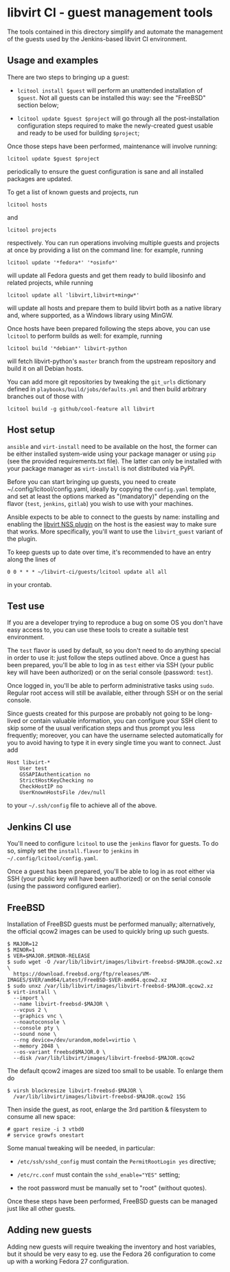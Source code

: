 libvirt CI - guest management tools
===================================

The tools contained in this directory simplify and automate the management
of the guests used by the Jenkins-based libvirt CI environment.


Usage and examples
------------------

There are two steps to bringing up a guest:

* `lcitool install $guest` will perform an unattended installation
  of `$guest`. Not all guests can be installed this way: see the "FreeBSD"
  section below;

* `lcitool update $guest $project` will go through all the
  post-installation configuration steps required to make the newly-created
  guest usable and ready to be used for building `$project`;

Once those steps have been performed, maintenance will involve running:

    lcitool update $guest $project

periodically to ensure the guest configuration is sane and all installed
packages are updated.

To get a list of known guests and projects, run

    lcitool hosts

and

    lcitool projects

respectively. You can run operations involving multiple guests and projects
at once by providing a list on the command line: for example, running

    lcitool update '*fedora*' '*osinfo*'

will update all Fedora guests and get them ready to build libosinfo and
related projects, while running

    lcitool update all 'libvirt,libvirt+mingw*'

will update all hosts and prepare them to build libvirt both as a native
library and, where supported, as a Windows library using MinGW.

Once hosts have been prepared following the steps above, you can use
`lcitool` to perform builds as well: for example, running

    lcitool build '*debian*' libvirt-python

will fetch libvirt-python's `master` branch from the upstream repository
and build it on all Debian hosts.

You can add more git repositories by tweaking the `git_urls` dictionary
defined in `playbooks/build/jobs/defaults.yml` and then build arbitrary
branches out of those with

    lcitool build -g github/cool-feature all libvirt


Host setup
----------

`ansible` and `virt-install` need to be available on the host, the former can
be either installed system-wide using your package manager or using `pip`
(see the provided requirements.txt file). The latter can only be installed with
your package manager as `virt-install` is not distributed via PyPI.

Before you can start bringing up guests, you need to create
~/.config/lcitool/config.yaml, ideally by copying the `config.yaml` template,
and set at least the options marked as "(mandatory)" depending on the flavor
(`test`, `jenkins`, `gitlab`) you wish to use with your machines.

Ansible expects to be able to connect to the guests by name: installing and
enabling the [libvirt NSS plugin](https://wiki.libvirt.org/page/NSS_module)
on the host is the easiest way to make sure that works. More specifically,
you'll want to use the `libvirt_guest` variant of the plugin.

To keep guests up to date over time, it's recommended to have an entry
along the lines of

    0 0 * * * ~/libvirt-ci/guests/lcitool update all all

in your crontab.


Test use
--------

If you are a developer trying to reproduce a bug on some OS you don't
have easy access to, you can use these tools to create a suitable test
environment.

The `test` flavor is used by default, so you don't need to do anything
special in order to use it: just follow the steps outlined above. Once
a guest has been prepared, you'll be able to log in as `test` either
via SSH (your public key will have been authorized) or on the serial
console (password: `test`).

Once logged in, you'll be able to perform administrative tasks using
`sudo`. Regular root access will still be available, either through
SSH or on the serial console.

Since guests created for this purpose are probably not going to be
long-lived or contain valuable information, you can configure your
SSH client to skip some of the usual verification steps and thus
prompt you less frequently; moreover, you can have the username
selected automatically for you to avoid having to type it in every
single time you want to connect. Just add

    Host libvirt-*
        User test
        GSSAPIAuthentication no
        StrictHostKeyChecking no
        CheckHostIP no
        UserKnownHostsFile /dev/null

to your `~/.ssh/config` file to achieve all of the above.


Jenkins CI use
--------------

You'll need to configure `lcitool` to use the `jenkins` flavor for
guests. To do so, simply set the `install.flavor` to `jenkins` in
`~/.config/lcitool/config.yaml`.

Once a guest has been prepared, you'll be able to log in as root either
via SSH (your public key will have been authorized) or on the serial
console (using the password configured earlier).


FreeBSD
-------

Installation of FreeBSD guests must be performed manually; alternatively,
the official qcow2 images can be used to quickly bring up such guests.

    $ MAJOR=12
    $ MINOR=1
    $ VER=$MAJOR.$MINOR-RELEASE
    $ sudo wget -O /var/lib/libvirt/images/libvirt-freebsd-$MAJOR.qcow2.xz \
      https://download.freebsd.org/ftp/releases/VM-IMAGES/$VER/amd64/Latest/FreeBSD-$VER-amd64.qcow2.xz
    $ sudo unxz /var/lib/libvirt/images/libvirt-freebsd-$MAJOR.qcow2.xz
    $ virt-install \
      --import \
      --name libvirt-freebsd-$MAJOR \
      --vcpus 2 \
      --graphics vnc \
      --noautoconsole \
      --console pty \
      --sound none \
      --rng device=/dev/urandom,model=virtio \
      --memory 2048 \
      --os-variant freebsd$MAJOR.0 \
      --disk /var/lib/libvirt/images/libvirt-freebsd-$MAJOR.qcow2

The default qcow2 images are sized too small to be usable. To enlarge
them do

    $ virsh blockresize libvirt-freebsd-$MAJOR \
      /var/lib/libvirt/images/libvirt-freebsd-$MAJOR.qcow2 15G

Then inside the guest, as root, enlarge the 3rd partition & filesystem
to consume all new space:

    # gpart resize -i 3 vtbd0
    # service growfs onestart

Some manual tweaking will be needed, in particular:

* `/etc/ssh/sshd_config` must contain the `PermitRootLogin yes` directive;

* `/etc/rc.conf` must contain the `sshd_enable="YES"` setting;

* the root password must be manually set to "root" (without quotes).

Once these steps have been performed, FreeBSD guests can be managed just
like all other guests.


Adding new guests
-----------------

Adding new guests will require tweaking the inventory and host variables,
but it should be very easy to eg. use the Fedora 26 configuration to come
up with a working Fedora 27 configuration.
